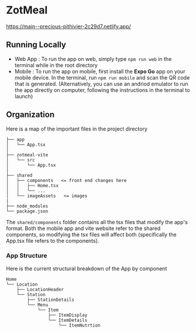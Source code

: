 # ZotMeal

https://main--precious-pithivier-2c29d7.netlify.app/ 

## Running Locally

- Web App : To run the app on web, simply type `npm run web` in the terminal while in the root directory
- Mobile : To run the app on mobile, first install the **Expo Go** app on your mobile device. In the terminal, run `npm run mobile` and scan the QR code that is generated. (Alternatively, you can use an andriod emulator to run the app directly on computer, following the instructions in the terminal to launch)

## Organization

Here is a map of the important files in the project directory

```
├── app
│   └── App.tsx
│
├── zotmeal-vite
│   └── src
│       └── App.tsx
│
├── shared
│   ├── components   <= front end changes here
│   │   ├── Home.tsx
│   │   └── ...
│   └── imageAssets   <= images
|
├── node_modules
└── package.json
```

The ```shared/components``` folder contains all the tsx files that modify the app's format. Both the mobile app and vite website refer to the shared components, so modifying the tsx files will affect both (specifically the App.tsx file refers to the components).

### App Structure

Here is the current structural breakdown of the App by component

```
Home
└── Location
    ├── LocationHeader
    └── Station
        ├── StationDetails
        └── Menu
            └── Item
                ├── ItemDisplay
                └── ItemDetails
                    └── ItemNutrtion
```
